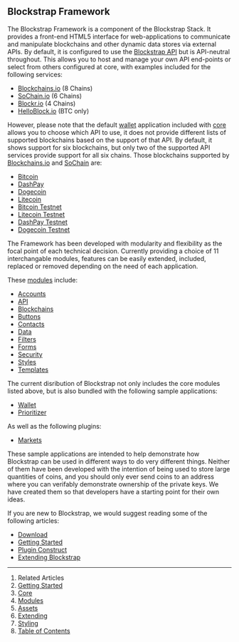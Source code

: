 ## Blockstrap Framework

The Blockstrap Framework is a component of the Blockstrap Stack. It provides a front-end HTML5 interface for web-applications to communicate and manipulate blockchains and other dynamic data stores via external APIs. By default, it is configured to use the [Blockstrap API](../api/) but is API-neutral throughout. This allows you to host and manage your own API end-points or select from others configured at core, with examples included for the following services:

* [Blockchains.io](http://blockchains.io) (8 Chains)
* [SoChain.io](http://chain.so) (6 Chains)
* [Blockr.io](http://blockr.io) (4 Chains)
* [HelloBlock.io](https://helloblock.io/) (BTC only)

However, please note that the default [wallet]() application included with [core]() allows you to choose which API to use, it does not provide different lists of supported blockchains based on the support of that API. By default, it shows support for six blockchains, but only two of the supported API services provide support for all six chains. Those blockchains supported by [Blockchains.io](http://blockchains.io) and [SoChain](http://chain.so) are:

* [Bitcoin](http://blockchains.io/btc/blocks/)
* [DashPay](http://blockchains.io/dash/blocks/)
* [Dogecoin](http://blockchains.io/doge/blocks/)
* [Litecoin](http://blockchains.io/ltc/blocks/)
* [Bitcoin Testnet](http://blockchains.io/btct/blocks/)
* [Litecoin Testnet](http://blockchains.io/ltct/blocks/)
* [DashPay Testnet](http://blockchains.io/dast/blocks/)
* [Dogecoin Testnet](http://blockchains.io/dogt/blocks/)

The Framework has been developed with modularity and flexibility as the focal point of each technical decision. Currently providing a choice of 11 interchangable modules, features can be easily extended, included, replaced or removed depending on the need of each application.

These [modules](modules/) include:

* [Accounts](modules/accounts/)
* [API](modules/api/)
* [Blockchains](modules/blockchains/)
* [Buttons](modules/buttons/)
* [Contacts](modules/contacts/)
* [Data](modules/data/)
* [Filters](modules/filters/)
* [Forms](modules/forms/)
* [Security](modules/security/)
* [Styles](modules/styles/)
* [Templates](modules/templates/)

The current disribution of Blockstrap not only includes the core modules listed above, but is also bundled with the following sample applications:

* [Wallet](../applications/wallet/)
* [Prioritizer](../applications/prioritizer/)

As well as the following plugins:

* [Markets](../plugins/markets/)

These sample applications are intended to help demonstrate how Blockstrap can be used in different ways to do very different things. Neither of them have been developed with the intention of being used to store large quantities of coins, and you should only ever send coins to an address where you can verifably demonstrate ownership of the private keys. We have created them so that developers have a starting point for their own ideas.

If you are new to Blockstrap, we would suggest reading some of the following articles:

* [Download](started/download/)
* [Getting Started](started/)
* [Plugin Construct](core/construct/)
* [Extending Blockstrap](extending/)

---

1. Related Articles
2. [Getting Started](started/)
3. [Core](core/)
4. [Modules](modules/)
5. [Assets](assets/)
6. [Extending](extending/)
7. [Styling](styling/)
8. [Table of Contents](../)
